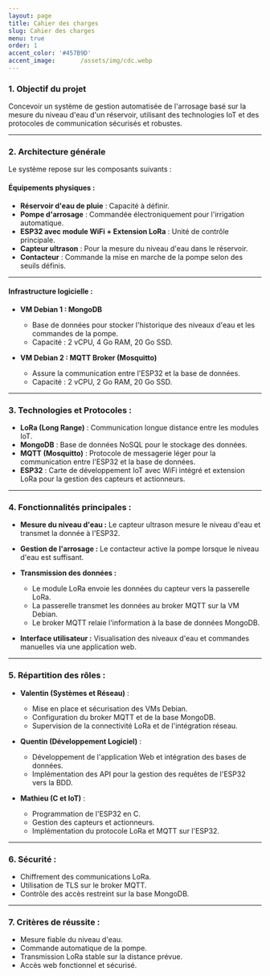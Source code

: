 ```yaml
---
layout: page
title: Cahier des charges
slug: Cahier des charges
menu: true
order: 1
accent_color: '#457B9D'
accent_image:       /assets/img/cdc.webp
---
```


### 1. Objectif du projet
Concevoir un système de gestion automatisée de l'arrosage basé sur la mesure du niveau d'eau d'un réservoir, utilisant des technologies IoT et des protocoles de communication sécurisés et robustes.

---

### 2. Architecture générale
Le système repose sur les composants suivants :

#### Équipements physiques :
- **Réservoir d'eau de pluie** : Capacité à définir.  
- **Pompe d'arrosage** : Commandée électroniquement pour l'irrigation automatique.  
- **ESP32 avec module WiFi + Extension LoRa** : Unité de contrôle principale.  
- **Capteur ultrason** : Pour la mesure du niveau d'eau dans le réservoir.  
- **Contacteur** : Commande la mise en marche de la pompe selon des seuils définis.

---

#### Infrastructure logicielle :
- **VM Debian 1 : MongoDB**  
   - Base de données pour stocker l'historique des niveaux d'eau et les commandes de la pompe.  
   - Capacité : 2 vCPU, 4 Go RAM, 20 Go SSD.  

- **VM Debian 2 : MQTT Broker (Mosquitto)**  
   - Assure la communication entre l'ESP32 et la base de données.  
   - Capacité : 2 vCPU, 2 Go RAM, 20 Go SSD.

---

### 3. Technologies et Protocoles :
- **LoRa (Long Range)** : Communication longue distance entre les modules IoT.  
- **MongoDB** : Base de données NoSQL pour le stockage des données.  
- **MQTT (Mosquitto)** : Protocole de messagerie léger pour la communication entre l'ESP32 et la base de données.  
- **ESP32** : Carte de développement IoT avec WiFi intégré et extension LoRa pour la gestion des capteurs et actionneurs.  

---

### 4. Fonctionnalités principales :
- **Mesure du niveau d'eau :** Le capteur ultrason mesure le niveau d'eau et transmet la donnée à l'ESP32.  
- **Gestion de l'arrosage :** Le contacteur active la pompe lorsque le niveau d'eau est suffisant.  
- **Transmission des données :**  
   - Le module LoRa envoie les données du capteur vers la passerelle LoRa.  
   - La passerelle transmet les données au broker MQTT sur la VM Debian.  
   - Le broker MQTT relaie l'information à la base de données MongoDB.  

- **Interface utilisateur :** Visualisation des niveaux d'eau et commandes manuelles via une application web.  

---

### 5. Répartition des rôles :
- **Valentin (Systèmes et Réseau)** :  
   - Mise en place et sécurisation des VMs Debian.  
   - Configuration du broker MQTT et de la base MongoDB.  
   - Supervision de la connectivité LoRa et de l'intégration réseau.  

- **Quentin (Développement Logiciel)** :  
   - Développement de l'application Web et intégration des bases de données.  
   - Implémentation des API pour la gestion des requêtes de l'ESP32 vers la BDD.  

- **Mathieu (C et IoT)** :  
   - Programmation de l'ESP32 en C.  
   - Gestion des capteurs et actionneurs.  
   - Implémentation du protocole LoRa et MQTT sur l'ESP32.  

---

### 6. Sécurité :
- Chiffrement des communications LoRa.  
- Utilisation de TLS sur le broker MQTT.  
- Contrôle des accès restreint sur la base MongoDB.  

---

### 7. Critères de réussite :
- Mesure fiable du niveau d'eau.  
- Commande automatique de la pompe.  
- Transmission LoRa stable sur la distance prévue.  
- Accès web fonctionnel et sécurisé.
